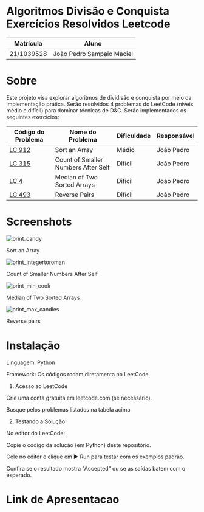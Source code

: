 # Algoritmos Divisão e Conquista Exercícios Resolvidos Leetcode

| Matrícula      | Aluno                     |
|----------------|---------------------------|
| 21/1039528     | João Pedro Sampaio Maciel |

# Sobre

Este projeto visa explorar algoritmos de dividisão e conquista por meio da implementação prática. Serão resolvidos 4 problemas do LeetCode (níveis médio e difícil) para dominar técnicas de D&C.
Serão implementados os seguintes exercícios:

| Código do Problema | Nome do Problema | Dificuldade | Responsável | 
|--------------------|------------------|-------------|-------------|
| [LC 912](https://github.com/projeto-de-algoritmos-2025/algoritmos_de_conquista/blob/main/sort.py) | Sort an Array | Médio | João Pedro
| [LC 315](https://github.com/projeto-de-algoritmos-2025/algoritmos_de_conquista/blob/main/count.py) | Count of Smaller Numbers After Self | Difícil | João Pedro
| [LC 4](https://github.com/projeto-de-algoritmos-2025/algoritmos_de_conquista/blob/main/median.py) | Median of Two Sorted Arrays| Difícil | João Pedro  
| [LC 493](https://github.com/projeto-de-algoritmos-2025/algoritmos_de_conquista/blob/main/reverse.py) | Reverse Pairs | Difícil | João Pedro 

# Screenshots
![print_candy](https://github.com/user-attachments/assets/697099b5-6310-4200-9171-49fd162a9d59)

Sort an Array

![print_integertoroman](https://github.com/user-attachments/assets/756a3220-eb18-4c7b-a999-2ae72fa47b1d)

Count of Smaller Numbers After Self

![print_min_cook](https://github.com/user-attachments/assets/79c4a36b-c958-4d69-ad0a-4f0bd5d71cb1)

Median of Two Sorted Arrays

![print_max_candies](https://github.com/user-attachments/assets/8c7e8993-47b6-4729-b4bb-abf47c501693)

Reverse pairs


# Instalação

Linguagem: Python

Framework: Os códigos rodam diretamenta no LeetCode.


1) Acesso ao LeetCode
   
Crie uma conta gratuita em leetcode.com (se necessário).

Busque pelos problemas listados na tabela acima.


2) Testando a Solução
   
No editor do LeetCode:

Copie o código da solução (em Python) deste repositório.

Cole no editor e clique em ▶ Run para testar com os exemplos padrão.

Confira se o resultado mostra "Accepted" ou se as saídas batem com o esperado.

# Link de Apresentacao
